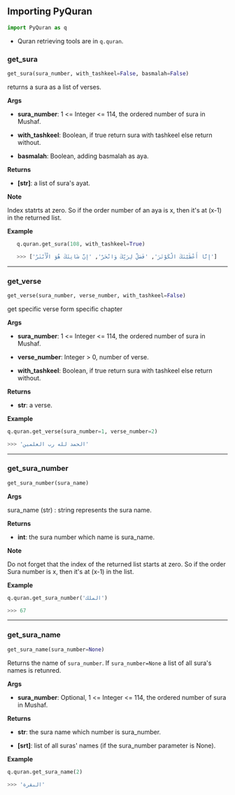 ## Importing PyQuran
```python
import PyQuran as q
```

- Quran retrieving tools are in `q.quran`. 

### get_sura


```python
get_sura(sura_number, with_tashkeel=False, basmalah=False)
```


returns a sura as a list of verses.


__Args__

 
- __sura_number__: 1 <= Integer <= 114, the ordered number of sura in Mushaf.
 
- __with_tashkeel__: Boolean, if true return sura with tashkeel else return
	   without.
 
- __basmalah__: Boolean, adding basmalah as aya.

__Returns__

  
- __[str]__: a list of sura's ayat.


__Note__

Index statrts at zero.
So if the order number of an aya is x, then it's at (x-1) in the returned
list.


__Example__

```python
   q.quran.get_sura(108, with_tashkeel=True)

   >>> ['إِنَّا أَعْطَيْنَكَ الْكَوْثَرَ', 'فَصَلِّ لِرَبِّكَ وَانْحَرْ', 'إِنَّ شَانِئَكَ هُوَ الْأَبْتَرُ']
```

----

### get_verse


```python
get_verse(sura_number, verse_number, with_tashkeel=False)
```



get specific verse form specific chapter


__Args__

 
- __sura_number__: 1 <= Integer <= 114, the ordered number of sura in Mushaf.
 
- __verse_number__: Integer > 0,  number of verse.
 
- __with_tashkeel__: Boolean, if true return sura with tashkeel else return
		   without.


__Returns__

 
- __str__:  a verse.


__Example__

```python
q.quran.get_verse(sura_number=1, verse_number=2)

>>> 'الحمد لله رب العلمين'
```

----

### get_sura_number


```python
get_sura_number(sura_name)
```




__Args__

sura_name (str) : string represents the sura name.

__Returns__

 
- __int__: the sura number which name is sura_name.

__Note__

Do not forget that the index of the returned list starts at zero.
So if the order Sura number is x, then it's at (x-1) in the list.


__Example__

```python
q.quran.get_sura_number('الملك')

>>> 67
```

----

### get_sura_name


```python
get_sura_name(sura_number=None)
```


Returns the name of `sura_number`. If `sura_number=None` a list of all
sura's names is retunred.


__Args__

 
- __sura_number__: Optional, 1 <= Integer <= 114, the ordered number of sura in Mushaf.


__Returns__

 
- __str__: the sura name which number is sura_number.
 
- __[srt]__: list of all suras' names (if the sura_number parameter is None).


__Example__

```python
q.quran.get_sura_name(2)

>>> 'البقرة'
```

